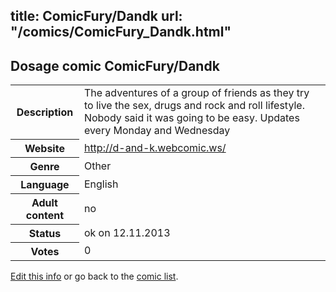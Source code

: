 title: ComicFury/Dandk
url: "/comics/ComicFury_Dandk.html"
---
Dosage comic ComicFury/Dandk
-----------------------------------------

<p id="msg"></p>
<script type="text/javascript">
if (window.location.search === '?edit_info_mail=sent_ok') {
  var elem = document.getElementById("msg");
  elem.innerHTML = 'Edited information sucessfully sent for review, which is usually done daily. Thanks!';
  elem.className = 'ok';
}
</script>
<table class="comicinfo">
<tr>
<th>Description</th><td>The adventures of a group of friends as they try to live the sex, drugs and rock and roll lifestyle. Nobody said it was going to be easy. Updates every Monday and Wednesday</td>
</tr>
<tr>
<th>Website</th><td><a href="http://d-and-k.webcomic.ws/">http://d-and-k.webcomic.ws/</a></td>
</tr>
<tr>
<th>Genre</th><td>Other</td>
</tr>
<tr>
<th>Language</th><td>English</td>
</tr>
<tr>
<th>Adult content</th><td>no</td>
</tr>
<tr>
<th>Status</th><td>ok on 12.11.2013</td>
</tr>
<tr>
<th>Votes</th><td>0</td>
</tr>
</table>

[Edit this info](ComicFury_Dandk_edit.html) or go back to the [comic list](../comic-index.html).
